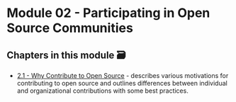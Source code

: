 # Module 02 - Participating in Open Source Communities

## Chapters in this module 🗃

- [2.1 - Why Contribute to Open Source](./2.01-why-contributing-to-oss.md) - describes various motivations for contributing to open source and outlines differences between individual and organizational contributions with some best practices.
